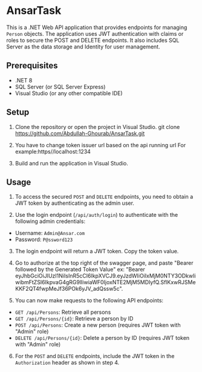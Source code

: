 # AnsarTask
This is a .NET Web API application that provides endpoints for managing `Person` objects. The application uses JWT authentication with claims or roles to secure the POST and DELETE endpoints. It also includes SQL Server as the data storage and Identity for user management.

## Prerequisites

- .NET 8 
- SQL Server (or SQL Server Express)
- Visual Studio (or any other compatible IDE)

## Setup

1. Clone the repository or open the project in Visual Studio. git clone https://github.com/Abdullah-Ghourab/AnsarTask.git

2. You have to change token issuer url based on the api running url
For example:https//localhost:1234

3. Build and run the application in Visual Studio.

## Usage

1. To access the secured `POST` and `DELETE` endpoints, you need to obtain a JWT token by authenticating as the admin user.

2. Use the login endpoint (`/api/auth/login`) to authenticate with the following admin credentials:
  - Username: `Admin@Ansar.com`
  - Password: `P@ssword123`

3. The login endpoint will return a JWT token. Copy the token value.

4. Go to authorize at the top right of the swagger page, and paste "Bearer followed by the Generated Token Value" ex:
  "Bearer eyJhbGciOiJIUzI1NiIsInR5cCI6IkpXVCJ9.eyJzdWIiOiIxMjM0NTY3ODkwIiwibmFtZSI6IkpvaG4gRG9lIiwiaWF0IjoxNTE2MjM5MDIyfQ.SflKxwRJSMeKKF2QT4fwpMeJf36POk6yJV_adQssw5c".

5. You can now make requests to the following API endpoints:
- `GET /api/Persons`: Retrieve all persons
- `GET /api/Persons/{id}`: Retrieve a person by ID
- `POST /api/Persons`: Create a new person (requires JWT token with "Admin" role)
- `DELETE /api/Persons/{id}`: Delete a person by ID (requires JWT token with "Admin" role)

6. For the `POST` and `DELETE` endpoints, include the JWT token in the `Authorization` header as shown in step 4.

